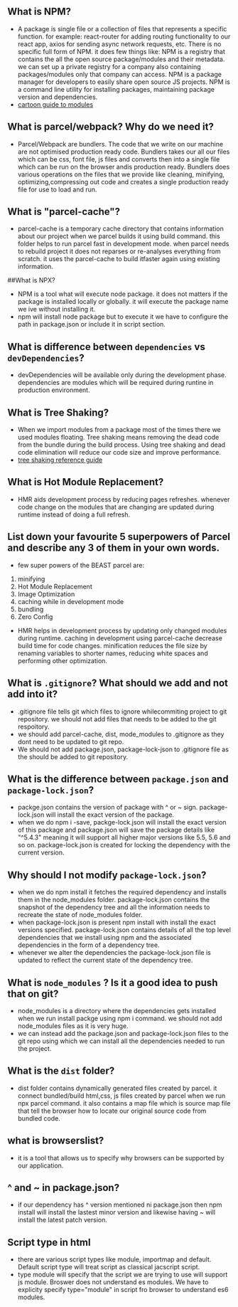 ## What is NPM?

- A package is single file or a collection of files that represents a specific function. for example: react-router for adding routing functionality to our react app, axios for sending async network requests, etc. There is no specific full form of NPM. it does few things like: NPM is a registry that contains the all the open source package/modules and their metadata. we can set up a private registry for a company also containing packages/modules only that company can access. NPM is a package manager for developers to easily share open source JS projects. NPM is a command line utility for installing packages, maintaining package version and dependencies.
- [cartoon guide to modules](https://hacks.mozilla.org/2018/03/es-modules-a-cartoon-deep-dive/)

## What is parcel/webpack? Why do we need it?

- Parcel/Webpack are bundlers. The code that we write on our machine are not optimised production ready code. Bundlers takes our all our files which can be css, font file, js files and converts then into a single file which can be run on the browser andis production ready. Bundlers does various operations on the files that we provide like cleaning, minifying, optimizing,compressing out code and creates a single production ready file for use to load and run.

## What is "parcel-cache"?

- parcel-cache is a temporary cache directory that contains information about our project when we parcel builds it using build command. this folder helps to run parcel fast in development mode. when parcel needs to rebuild project it does not reparses or re-analyses everything from scratch. it uses the parcel-cache to build itfaster again using existing information.

##What is NPX?

- NPM is a tool what will execute node package. it does not matters if the package is installed locally or globally. it will execute the package name we ive without installing it.
- npm will install node package but to execute it we have to configure the path in package.json or include it in script section.

## What is difference between `dependencies` vs `devDependencies`?

- devDependencies will be available only during the development phase. dependencies are modules which will be required during runtine in production environment.

## What is Tree Shaking?

- When we import modules from a package most of the times there we used modules floating. Tree shaking means removing the dead code from the bundle during the build process. Using tree shaking and dead code elimination will reduce our code size and improve performance.
- [tree shaking reference guide](https://www.smashingmagazine.com/2021/05/tree-shaking-reference-guide/)

## What is Hot Module Replacement?

- HMR aids development process by reducing pages refreshes. whenever code change on the modules that are changing are updated during runtime instead of doing a full refresh.

## List down your favourite 5 superpowers of Parcel and describe any 3 of them in your own words.

- few super powers of the BEAST parcel are:

1. minifying
2. Hot Module Replacement
3. Image Optimization
4. caching while in development mode
5. bundling
6. Zero Config

- HMR helps in development process by updating only changed modules during runtime. caching in development using parcel-cache decrease build time for code changes. minification reduces the file size by renaming variables to shorter names, reducing white spaces and performing other optimization.

## What is `.gitignore`? What should we add and not add into it?

- .gitignore file tells git which files to ignore whilecommiting project to git repository. we should not add files that needs to be added to the git respoitory.
- we should add parcel-cache, dist, mode_modules to .gitignore as they dont need to be updated to git repo.
- We should not add package.json, package-lock-json to .gitignore file as the should be added to git repository.

## What is the difference between `package.json` and `package-lock.json`?

- packge.json contains the version of package with ^ or ~ sign. package-lock.json will install the exact version of the package.
- when we do npm i <package-name> -save, packge-lock.json will install the exact version of this package and package.json will save the package details like "^5.4.3" meaning it will support all higher major versions like 5.5, 5.6 and so on. package-lock.json is created for locking the dependency with the current version.

## Why should I not modify `package-lock.json`?

- when we do npm install <package-name> it fetches the required dependency and installs them in the node_modules folder. package-lock.json contains the snapshot of the dependency tree and all the information needs to recreate the state of node_modules folder.
- when package-lock.json is present npm install with install the exact versions specified. package-lock.json contains details of all the top level dependencies that we install using npm and the associated dependencies in the form of a dependency tree.
- whenever we alter the dependencies the package-lock.json file is updated to reflect the current state of the dependency tree.

## What is `node_modules` ? Is it a good idea to push that on git?

- node_modules is a directory where the dependencies gets installed when we run install packge using npm i command. we should not add node_modules files as it is very huge.
- we can instead add the package.json and package-lock.json files to the git repo using which we can install all the dependencies needed to run the project.

## What is the `dist` folder?

- dist folder contains dynamically generated files created by parcel. it connect bundled/build html,css, js files created by parcel when we run npx parcel command. it also contains a map file which is source map file that tell the browser how to locate our original source code from bundled code.

## what is browserslist?

- it is a tool that allows us to specify why browsers can be supported by our application.

## ^ and ~ in package.json?

- if our dependency has ^ version mentioned ni package.json then npm install will install the lastest minor version and likewise having ~ will install the latest patch version.

## Script type in html

- there are various script types like module, importmap and default. Default script type will treat script as classical jacscript script.
- type module will specify that the script we are trying to use will support js module. Broswer does not understand es modules. We have to explicity specify type="module" in script fro browser to understand es6 modules.
